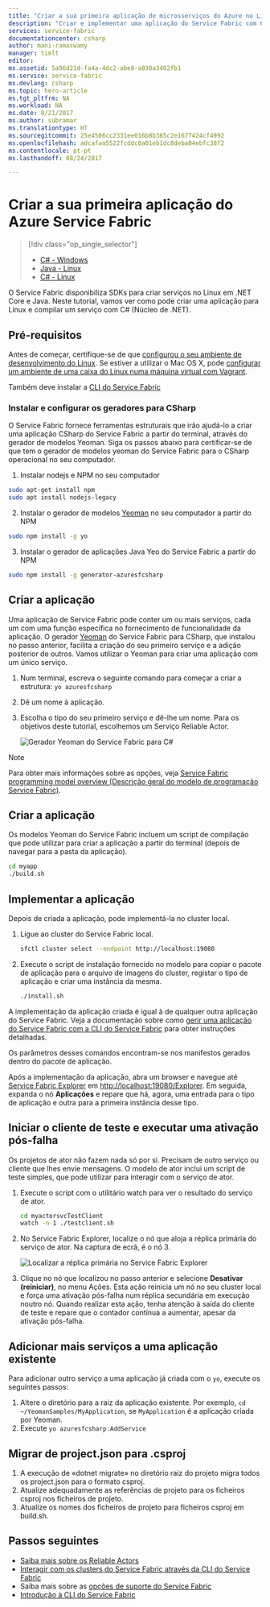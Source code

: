 ```yaml
---
title: "Criar a sua primeira aplicação de microsserviços do Azure no Linux com C# | Microsoft Docs"
description: "Criar e implementar uma aplicação do Service Fabric com C#"
services: service-fabric
documentationcenter: csharp
author: mani-ramaswamy
manager: timlt
editor: 
ms.assetid: 5a96d21d-fa4a-4dc2-abe8-a830a3482fb1
ms.service: service-fabric
ms.devlang: csharp
ms.topic: hero-article
ms.tgt_pltfrm: NA
ms.workload: NA
ms.date: 8/21/2017
ms.author: subramar
ms.translationtype: HT
ms.sourcegitcommit: 25e4506cc2331ee016b8b365c2e1677424cf4992
ms.openlocfilehash: adcafaa5522fcddc0a01eb1dc8deba04ebfc38f2
ms.contentlocale: pt-pt
ms.lasthandoff: 08/24/2017

---
```

# <a name="create-your-first-azure-service-fabric-application"></a>Criar a sua primeira aplicação do Azure Service Fabric
> [!div class="op_single_selector"]
> * [C# - Windows](service-fabric-create-your-first-application-in-visual-studio.md)
> * [Java - Linux](service-fabric-create-your-first-linux-application-with-java.md)
> * [C# - Linux](service-fabric-create-your-first-linux-application-with-csharp.md)
>
>

O Service Fabric disponibiliza SDKs para criar serviços no Linux em .NET Core e Java. Neste tutorial, vamos ver como pode criar uma aplicação para Linux e compilar um serviço com C# (Núcleo de .NET).

## <a name="prerequisites"></a>Pré-requisitos
Antes de começar, certifique-se de que [configurou o seu ambiente de desenvolvimento do Linux](service-fabric-get-started-linux.md). Se estiver a utilizar o Mac OS X, pode [configurar um ambiente de uma caixa do Linux numa máquina virtual com Vagrant](service-fabric-get-started-mac.md).

Também deve instalar a [CLI do Service Fabric](service-fabric-cli.md)

### <a name="install-and-set-up-the-generators-for-csharp"></a>Instalar e configurar os geradores para CSharp
O Service Fabric fornece ferramentas estruturais que irão ajudá-lo a criar uma aplicação CSharp do Service Fabric a partir do terminal, através do gerador de modelos Yeoman. Siga os passos abaixo para certificar-se de que tem o gerador de modelos yeoman do Service Fabric para o CSharp operacional no seu computador.
1. Instalar nodejs e NPM no seu computador

  ```bash
  sudo apt-get install npm
  sudo apt install nodejs-legacy
  ```
2. Instalar o gerador de modelos [Yeoman](http://yeoman.io/) no seu computador a partir do NPM

  ```bash
  sudo npm install -g yo
  ```
3. Instalar o gerador de aplicações Java Yeo do Service Fabric a partir do NPM

  ```bash
  sudo npm install -g generator-azuresfcsharp
  ```

## <a name="create-the-application"></a>Criar a aplicação
Uma aplicação de Service Fabric pode conter um ou mais serviços, cada um com uma função específica no fornecimento de funcionalidade da aplicação. O gerador [Yeoman](http://yeoman.io/) do Service Fabric para CSharp, que instalou no passo anterior, facilita a criação do seu primeiro serviço e a adição posterior de outros. Vamos utilizar o Yeoman para criar uma aplicação com um único serviço.

1. Num terminal, escreva o seguinte comando para começar a criar a estrutura: `yo azuresfcsharp`
2. Dê um nome à aplicação.
3. Escolha o tipo do seu primeiro serviço e dê-lhe um nome. Para os objetivos deste tutorial, escolhemos um Serviço Reliable Actor.

   ![Gerador Yeoman do Service Fabric para C#][sf-yeoman]

> [!NOTE]
> Para obter mais informações sobre as opções, veja [Service Fabric programming model overview (Descrição geral do modelo de programação Service Fabric)](service-fabric-choose-framework.md).
>
>

## <a name="build-the-application"></a>Criar a aplicação
Os modelos Yeoman do Service Fabric incluem um script de compilação que pode utilizar para criar a aplicação a partir do terminal (depois de navegar para a pasta da aplicação).

  ```sh
 cd myapp
 ./build.sh
  ```

## <a name="deploy-the-application"></a>Implementar a aplicação

Depois de criada a aplicação, pode implementá-la no cluster local.

1. Ligue ao cluster do Service Fabric local.

    ```bash
    sfctl cluster select --endpoint http://localhost:19080
    ```

2. Execute o script de instalação fornecido no modelo para copiar o pacote de aplicação para o arquivo de imagens do cluster, registar o tipo de aplicação e criar uma instância da mesma.

    ```bash
    ./install.sh
    ```

A implementação da aplicação criada é igual à de qualquer outra aplicação do Service Fabric. Veja a documentação sobre como [gerir uma aplicação do Service Fabric com a CLI do Service Fabric](service-fabric-application-lifecycle-sfctl.md) para obter instruções detalhadas.

Os parâmetros desses comandos encontram-se nos manifestos gerados dentro do pacote de aplicação.

Após a implementação da aplicação, abra um browser e navegue até [Service Fabric Explorer](service-fabric-visualizing-your-cluster.md) em [http://localhost:19080/Explorer](http://localhost:19080/Explorer). Em seguida, expanda o nó **Aplicações** e repare que há, agora, uma entrada para o tipo de aplicação e outra para a primeira instância desse tipo.

## <a name="start-the-test-client-and-perform-a-failover"></a>Iniciar o cliente de teste e executar uma ativação pós-falha
Os projetos de ator não fazem nada só por si. Precisam de outro serviço ou cliente que lhes envie mensagens. O modelo de ator inclui um script de teste simples, que pode utilizar para interagir com o serviço de ator.

1. Execute o script com o utilitário watch para ver o resultado do serviço de ator.

    ```bash
    cd myactorsvcTestClient
    watch -n 1 ./testclient.sh
    ```
2. No Service Fabric Explorer, localize o nó que aloja a réplica primária do serviço de ator. Na captura de ecrã, é o nó 3.

    ![Localizar a réplica primária no Service Fabric Explorer][sfx-primary]
3. Clique no nó que localizou no passo anterior e selecione **Desativar (reiniciar)**, no menu Ações. Esta ação reinicia um nó no seu cluster local e força uma ativação pós-falha num réplica secundária em execução noutro nó. Quando realizar esta ação, tenha atenção à saída do cliente de teste e repare que o contador continua a aumentar, apesar da ativação pós-falha.

## <a name="adding-more-services-to-an-existing-application"></a>Adicionar mais serviços a uma aplicação existente

Para adicionar outro serviço a uma aplicação já criada com o `yo`, execute os seguintes passos:
1. Altere o diretório para a raiz da aplicação existente.  Por exemplo, `cd ~/YeomanSamples/MyApplication`, se `MyApplication` é a aplicação criada por Yeoman.
2. Execute `yo azuresfcsharp:AddService`

## <a name="migrating-from-projectjson-to-csproj"></a>Migrar de project.json para .csproj
1. A execução de «dotnet migrate» no diretório raiz do projeto migra todos os project.json para o formato csproj.
2. Atualize adequadamente as referências de projeto para os ficheiros csproj nos ficheiros de projeto.
3. Atualize os nomes dos ficheiros de projeto para ficheiros csproj em build.sh.

## <a name="next-steps"></a>Passos seguintes

* [Saiba mais sobre os Reliable Actors](service-fabric-reliable-actors-introduction.md)
* [Interagir com os clusters do Service Fabric através da CLI do Service Fabric](service-fabric-cli.md)
* Saiba mais sobre as [opções de suporte do Service Fabric](service-fabric-support.md)
* [Introdução à CLI do Service Fabric](service-fabric-cli.md)

<!-- Images -->
[sf-yeoman]: ./media/service-fabric-create-your-first-linux-application-with-csharp/yeoman-csharp.png
[sfx-primary]: ./media/service-fabric-create-your-first-linux-application-with-csharp/sfx-primary.png


